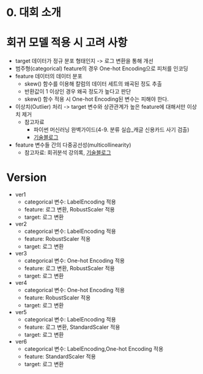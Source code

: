 # **0. 대회 소개**

# **회귀 모델 적용 시 고려 사항**
- target 데이터가 정규 분포 형태인지 -> 로그 변환을 통해 개선
- 범주형(categorical) feature의 경우 One-hot Encoding으로 피처를 인코딩
- feature 데이터의 데이터 분포
  - skew() 함수를 이용해 칼럼의 데이터 세트의 왜곡된 정도 추출
  - 반환값이 1 이상인 경우 왜곡 정도가 높다고 판단
  - skew() 함수 적용 시 One-hot Encoding된 변수는 피해야 한다.
- 이상치(Outlier) 처리 -> target 변수와 상관관계가 높은 feature에 대해서만 이상치 제거
  - 참고자료
    - 파이썬 머신러닝 완벽가이드(4-9. 분류 실습_캐글 신용카드 사기 검출)
    - [기술블로그](https://hungryap.tistory.com/69)
- feature 변수들 간의 다중공선성(multicollinearity)
  - 참고자료: 회귀분석 강의록, [기술블로그](https://ysyblog.tistory.com/171)
  

# **Version**
- ver1
  - categorical 변수: LabelEncoding 적용
  - feature: 로그 변환, RobustScaler 적용
  - target: 로그 변환
- ver2
  - categorical 변수: LabelEncoding 적용
  - feature: RobustScaler 적용
  - target: 로그 변환
- ver3
  - categorical 변수: One-hot Encoding 적용
  - feature: 로그 변환, RobustScaler 적용
  - target: 로그 변환
- ver4
  - categorical 변수: One-hot Encoding 적용
  - feature: RobustScaler 적용
  - target: 로그 변환
- ver5
  - categorical 변수: LabelEncoding 적용
  - feature: 로그 변환, StandardScaler 적용
  - target: 로그 변환
- ver6
  - categorical 변수: LabelEncoding,One-hot Encoding 적용
  - feature: StandardScaler 적용
  - target: 로그 변환
